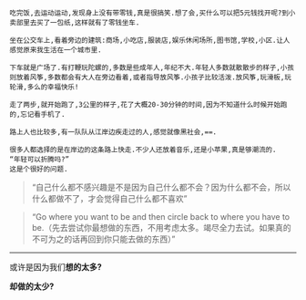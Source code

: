     吃完饭,去运动运动,发现身上没有带零钱,真是很搞笑.想了会,买什么可以把5元钱找开呢?到小卖部里去买了一包纸,这样就有了零钱坐车.

    坐在公交车上,看着旁边的建筑:商场,小吃店,服装店,娱乐休闲场所,图书馆,学校,小区.让人感觉原来我生活在一个城市里.

    下车就是广场了.有打鞭玩陀螺的,多数是些成年人,年纪不大.年轻人多数就散散步的样子,小孩则放着风筝,多数都会有大人在旁边看着,或者指导放风筝.小孩子比较活泼.放风筝,玩滑板,玩轮滑,多么的幸福快乐!

	走了两步,就开始跑了,3公里的样子,花了大概20-30分钟的时间,因为不知道什么时候开始跑的,忘记看手机了.

	路上人也比较多,有一队队从江岸边疾走过的人,感觉就像黑社会,==.

	很多人都选择的是在岸边的这条路上快走.不少人还放着音乐,还是小苹果,真是够潮流的.
	“年轻可以折腾吗?”
	这是个很好的问题.

> “自己什么都不感兴趣是不是因为自己什么都不会？因为什么都不会，所以什么都做不了，才会觉得自己什么都不喜欢”

> “Go where you want to be and then circle back to where you have to be.（先去尝试你最想做的东西，不用考虑太多。竭尽全力去试。如果真的不可为之的话再回到你只能去做的东西）”

---

或许是因为我们**想的太多?**

**却做的太少?**
